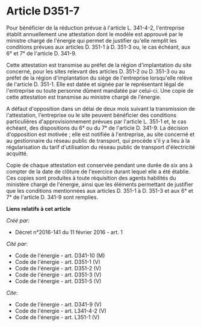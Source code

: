 # Article D351-7

Pour bénéficier de la réduction prévue à l'article L. 341-4-2, l'entreprise établit annuellement une attestation dont le
modèle est approuvé par le ministre chargé de l'énergie qui permet de justifier qu'elle remplit les conditions prévues aux
articles D. 351-1 à D. 351-3 ou, le cas échéant, aux 6° et 7° de l'article D. 341-9. 

Cette attestation est transmise au préfet de la région d'implantation du site concerné, pour les sites relevant des articles
D. 351-2 ou D. 351-3 ou au préfet de la région d'implantation du siège de l'entreprise lorsqu'elle relève de l'article D.
351-1. Elle est datée et signée par le représentant légal de l'entreprise ou toute personne dûment mandatée par celui-ci. Une
copie de cette attestation est transmise au ministre chargé de l'énergie. 

A défaut d'opposition dans un délai de deux mois suivant la transmission de l'attestation, l'entreprise ou le site peuvent
bénéficier des conditions particulières d'approvisionnement prévues par l'article L. 351-1 et, le cas échéant, des
dispositions du 6° ou du 7° de l'article D. 341-9. La décision d'opposition est motivée ; elle est notifiée à l'entreprise,
au site concerné et au gestionnaire du réseau public de transport, qui procède s'il y a lieu à la régularisation du tarif
d'utilisation du réseau public de transport d'électricité acquitté. 

Copie de chaque attestation est conservée pendant une durée de six ans à compter de la date de clôture de l'exercice durant
lequel elle a été établie. Ces copies sont produites à toute réquisition des agents habilités du ministère chargé de
l'énergie, ainsi que les éléments permettant de justifier que les conditions mentionnées aux articles D. 351-1 à D. 351-3 et
aux 6° et 7° de l'article D. 341-9 sont remplies.

**Liens relatifs à cet article**

_Créé par_:

  - Décret n°2016-141 du 11 février 2016 - art. 1

_Cité par_:

  - Code de l'énergie - art. D341-10 (M)
  - Code de l'énergie - art. D351-1 (V)
  - Code de l'énergie - art. D351-2 (V)
  - Code de l'énergie - art. D351-3 (V)
  - Code de l'énergie - art. D351-5 (V)

_Cite_:

  - Code de l'énergie - art. D341-9 (V)
  - Code de l'énergie - art. L341-4-2 (V)
  - Code de l'énergie - art. L351-1 (V)
